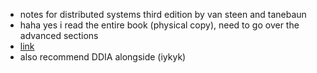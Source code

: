 * notes for distributed systems third edition by van steen and tanebaun 
* haha yes i read the entire book (physical copy), need to go over the advanced sections 
* [link](https://www.distributed-systems.net/index.php/books/ds3/) 
* also recommend DDIA alongside (iykyk)
